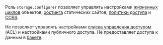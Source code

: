 Роль `storage.configurer` позволяет управлять настройками [жизненных циклов](../../storage/concepts/lifecycles.md) объектов, [хостинга](../../storage/concepts/hosting.md) статических сайтов, [политики доступа](../../storage/concepts/policy.md) и [CORS](../../storage/concepts/cors.md).

Не позволяет управлять настройками [списка управления доступом](../../storage/concepts/acl.md) (ACL) и настройками публичного доступа. Не предоставляет доступа к данным в [бакете](../../storage/concepts/bucket.md).